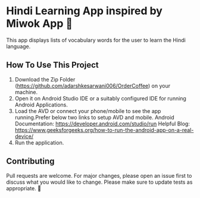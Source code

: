 Hindi Learning App inspired by Miwok App 🙏
===================================

This app displays lists of vocabulary words for the user to learn the Hindi language.

## How To Use This Project

1. Download the Zip Folder (https://github.com/adarshkesarwani006/OrderCoffee) on your machine.
2. Open it on Android Studio IDE or a suitably configured IDE for running Android Applications.
3. Load the AVD or connect your phone/mobile to see the app running.Prefer below two links to setup AVD and mobile.
   Android Documentation: https://developer.android.com/studio/run
   Helpful Blog: https://www.geeksforgeeks.org/how-to-run-the-android-app-on-a-real-device/
5. Run the application.
 
## Contributing
Pull requests are welcome. For major changes, please open an issue first to discuss what you would like to change.
Please make sure to update tests as appropriate. 🎃
